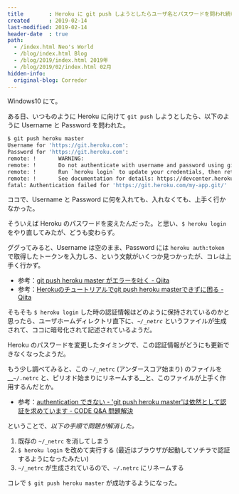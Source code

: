 ```yaml
---
title        : Heroku に git push しようとしたらユーザ名とパスワードを問われ続ける問題の解決法
created      : 2019-02-14
last-modified: 2019-02-14
header-date  : true
path:
  - /index.html Neo's World
  - /blog/index.html Blog
  - /blog/2019/index.html 2019年
  - /blog/2019/02/index.html 02月
hidden-info:
  original-blog: Corredor
---
```


Windows10 にて。

ある日、いつものように Heroku に向けて `git push` しようとしたら、以下のように Username と Password を問われた。

```bash
$ git push heroku master
Username for 'https://git.heroku.com':
Password for 'https://git.heroku.com':
remote: !       WARNING:
remote: !       Do not authenticate with username and password using git.
remote: !       Run `heroku login` to update your credentials, then retry the git command.
remote: !       See documentation for details: https://devcenter.heroku.com/articles/git#http-git-authentication
fatal: Authentication failed for 'https://git.heroku.com/my-app.git/'
```

ココで、Username と Password に何を入れても、入れなくても、上手く行かなかった。

そういえば Heroku のパスワードを変えたんだった。と思い、`$ heroku login` をやり直してみたが、どうも変わらず。

ググってみると、Username は空のまま、Password には `heroku auth:token` で取得したトークンを入力しろ、という文献がいくつか見つかったが、コレは上手く行かず。

- 参考：[git push heroku master がエラーを吐く - Qiita](https://qiita.com/shiroux/items/f0e1844ff3ef301d88b9)
- 参考：[Herokuのチュートリアルでgit push heroku masterできずに困る - Qiita](https://qiita.com/morishima0524/items/eeab6a683b57b36d3994)

そもそも `$ heroku login` した時の認証情報はどのように保持されているのかと思ったら、ユーザホームディレクトリ直下に、*`~/_netrc`* というファイルが生成されて、ココに暗号化されて記述されているようだ。

Heroku のパスワードを変更したタイミングで、この認証情報がどうにも更新できなくなったようだ。

もう少し調べてみると、この `~/_netrc` (アンダースコア始まり) のファイルを __`~/.netrc` と、ピリオド始まりにリネームする__と、このファイルが上手く作用するんだとか。

- 参考：[authentication できない - 'git push heroku master'は依然として認証を求めています - CODE Q&A 問題解決](https://code.i-harness.com/ja-jp/q/1a85a73)

ということで、_以下の手順で問題が解消した。_

1. 既存の `~/_netrc` を消してしまう
2. `$ heroku login` を改めて実行する (最近はブラウザが起動してソチラで認証するようになったみたい)
3. `~/_netrc` が生成されているので、`~/.netrc` にリネームする

コレで `$ git push heroku master` が成功するようになった。
